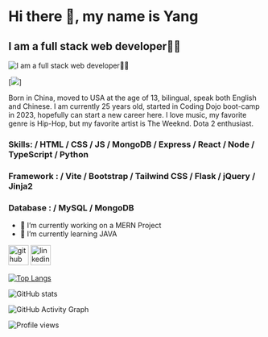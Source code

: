 # Hi there 👋, my name is Yang
## I am a full stack web developer👨‍💻
![I am a full stack web developer👨‍💻](https://i.pinimg.com/originals/b4/6c/c0/b46cc0f9f5ab8d8dda692ee1235f0dd4.jpg)

[<img src='https://media.giphy.com/media/WUrgA8xOSUJj6JZoJC/giphy.gif'>]

Born in China, moved to USA at the age of 13, bilingual, speak both English and Chinese. I am currently 25 years old, started in Coding Dojo boot-camp in 2023, hopefully can start a new career here. I love music, my favorite genre is Hip-Hop, but my favorite artist is The Weeknd. Dota 2 enthusiast.



### Skills: / HTML / CSS / JS / MongoDB / Express / React / Node / TypeScript / Python 
### Framework : / Vite / Bootstrap / Tailwind CSS / Flask / jQuery / Jinja2 
### Database : / MySQL / MongoDB


- 🔭 I’m currently working on a MERN Project 
- 🌱 I’m currently learning JAVA


[<img src='https://cdn.jsdelivr.net/npm/simple-icons@3.0.1/icons/github.svg' alt='github' height='40'>](https://github.com/yangcui23)  [<img src='https://cdn.jsdelivr.net/npm/simple-icons@3.0.1/icons/linkedin.svg' alt='linkedin' height='40'>](https://www.linkedin.com/in/yang-cui-477127266/)  

[![Top Langs](https://github-readme-stats.vercel.app/api/top-langs/?username=yangcui23)](https://github.com/anuraghazra/github-readme-stats)

![GitHub stats](https://github-readme-stats.vercel.app/api?username=yangcui23&show_icons=true)  

![GitHub Activity Graph](https://activity-graph.herokuapp.com/graph?username=yangcui23)  

![Profile views](https://gpvc.arturio.dev/yangcui23)  
